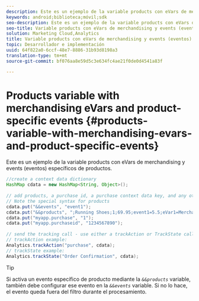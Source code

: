 ```yaml
---
description: Este es un ejemplo de la variable products con eVars de merchandising y events (eventos) específicos de productos.
keywords: android;biblioteca;móvil;sdk
seo-description: Este es un ejemplo de la variable products con eVars de merchandising y events (eventos) específicos de productos.
seo-title: Variable products con eVars de merchandising y events (eventos) específicos de productos
solution: Marketing Cloud,Analytics
title: Variable products con eVars de merchandising y events (eventos) específicos de productos
topic: Desarrollador e implementación
uuid: 64f822a0-6ccf-48e7-8886-31b93d8198a3
translation-type: tm+mt
source-git-commit: bf076aa8e59d5c3e634fc4ae21f0de0d4541a83f

---
```



# Products variable with merchandising eVars and product-specific events {#products-variable-with-merchandising-evars-and-product-specific-events}

Este es un ejemplo de la variable products con eVars de merchandising y events (eventos) específicos de productos.

```java
//create a context data dictionary 
HashMap cdata = new HashMap<String, Object>(); 
  
// add products, a purchase id, a purchase context data key, and any other data you want to collect. 
// Note the special syntax for products 
cdata.put("&&events", "event1"); 
cdata.put("&&products", ";Running Shoes;1;69.95;event1=5.5;eVar1=Merchandising,;Running Socks;10;29.99"); 
cdata.put("myapp.purchase", "1"); 
cdata.put("myapp.purchaseid", "1234567890"); 
  
// send the tracking call - use either a trackAction or TrackState call. 
// trackAction example: 
Analytics.trackAction("purchase", cdata); 
// trackState example: 
Analytics.trackState("Order Confirmation", cdata);
```

>[!TIP]
>
>Si activa un evento específico de producto mediante la *`&&products`* variable, también debe configurar ese evento en la *`&&events`* variable. Si no lo hace, el evento queda fuera del filtro durante el procesamiento.

